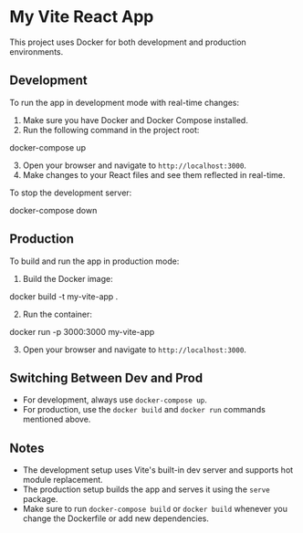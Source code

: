 # My Vite React App

This project uses Docker for both development and production environments.

## Development

To run the app in development mode with real-time changes:

1. Make sure you have Docker and Docker Compose installed.
2. Run the following command in the project root:

docker-compose up

3. Open your browser and navigate to `http://localhost:3000`.
4. Make changes to your React files and see them reflected in real-time.

To stop the development server:

docker-compose down

## Production

To build and run the app in production mode:

1. Build the Docker image:

docker build -t my-vite-app .

2. Run the container:

docker run -p 3000:3000 my-vite-app

3. Open your browser and navigate to `http://localhost:3000`.

## Switching Between Dev and Prod

- For development, always use `docker-compose up`.
- For production, use the `docker build` and `docker run` commands mentioned above.

## Notes

- The development setup uses Vite's built-in dev server and supports hot module replacement.
- The production setup builds the app and serves it using the `serve` package.
- Make sure to run `docker-compose build` or `docker build` whenever you change the Dockerfile or add new dependencies.
